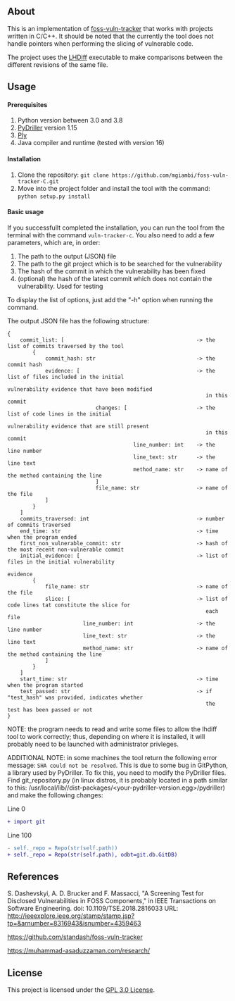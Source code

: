 ## About

This is an implementation of [foss-vuln-tracker](https://github.com/standash/foss-vuln-tracker) that works with projects written in C/C++. It should be noted that the currently the tool does not handle pointers when performing the slicing of vulnerable code.

The project uses the [LHDiff](https://muhammad-asaduzzaman.com/research/) executable to make comparisons between the different revisions of the same file.

## Usage

#### Prerequisites

1. Python version between 3.0 and 3.8
2. [PyDriller](https://github.com/ishepard/pydriller) version 1.15
3. [Ply](https://pypi.org/project/ply/)
4. Java compiler and runtime (tested with version 16)

#### Installation

1. Clone the repository: ```git clone https://github.com/mgiambi/foss-vuln-tracker-C.git```
2. Move into the project folder and install the tool with the command: ```python setup.py install```

#### Basic usage

If you successfullt completed the installation, you can run the tool from the terminal with the command ```vuln-tracker-c```. You also need to add a few parameters, which are, in order:

1. The path to the output (JSON) file
2. The path to the git project which is to be searched for the vulnerability
3. The hash of the commit in which the vulnerability has been fixed
4. (optional) the hash of the latest commit which does not contain the vulnerability. Used for testing

To display the list of options, just add the "-h" option when running the command.

The output JSON file has the following structure:

```
{ 
    commit_list: [                                          -> the list of commits traversed by the tool
        {
            commit_hash: str                                -> the commit hash
            evidence: [                                     -> the list of files included in the initial 
                                                               vulnerability evidence that have been modified 
                                                               in this commit
                            changes: [                      -> the list of code lines in the initial 
                                                               vulnerability evidence that are still present 
                                                               in this commit
                                        line_number: int    -> the line number
                                        line_text: str      -> the line text
                                        method_name: str    -> name of the method containing the line
                            ]
                            file_name: str                  -> name of the file
            ]
        }
    ]
    commits_traversed: int                                  -> number of commits traversed
    end_time: str                                           -> time when the program ended
    first_non_vulnerable_commit: str                        -> hash of the most recent non-vulnerable commit
    initial_evidence: [                                     -> list of files in the initial vulnerability 
                                                               evidence
        {
            file_name: str                                  -> name of the file
            slice: [                                        -> list of code lines tat constitute the slice for 
                                                               each file
                        line_number: int                    -> the line number
                        line_text: str                      -> the line text
                        method_name: str                    -> name of the method containing the line
            ]
        }
    ]
    start_time: str                                         -> time when the program started
    test_passed: str                                        -> if "test_hash" was provided, indicates whether 
                                                               the test has been passed or not
}
```

NOTE: the program needs to read and write some files to allow the lhdiff tool to work correctly; thus, depending on where it is installed, it will probably need to be launched with administrator privleges.

ADDITIONAL NOTE: in some machines the tool return the following error message: ```SHA could not be resolved```. This is due to some bug in GitPython, a library used by PyDriller. To fix this, you need to modify the PyDriller files. Find git_repository.py (in linux distros, it is probably located in a path similar to this: /usr/local/lib/<your-python-version>/dist-packages/<your-pydriller-version.egg>/pydriller) and make the following changes:

Line 0
``` diff
+ import git
```

Line 100
```diff
- self._repo = Repo(str(self.path))
+ self._repo = Repo(str(self.path), odbt=git.db.GitDB)
```

## References

S. Dashevskyi, A. D. Brucker and F. Massacci, "A Screening Test for Disclosed Vulnerabilities in FOSS Components," in IEEE Transactions on Software Engineering. doi: 10.1109/TSE.2018.2816033 URL: http://ieeexplore.ieee.org/stamp/stamp.jsp?tp=&arnumber=8316943&isnumber=4359463

https://github.com/standash/foss-vuln-tracker

https://muhammad-asaduzzaman.com/research/

## License

This project is licensed under the [GPL 3.0 License](https://www.gnu.org/licenses/gpl-3.0.en.html).

